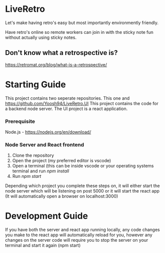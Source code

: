 # LiveRetro

Let's make having retro's easy but most importantly environmently friendly.

Have retro's online so remote workers can join in with the sticky note fun without actually using sticky notes.

## Don't know what a retrospective is? 
https://retromat.org/blog/what-is-a-retrospective/



# Starting Guide
This project contains two seperate repositories. This one and https://github.com/Yoosh94/LiveRetro.UI
This project contains the code for a backend node server. The UI project is a react application. 

### Prerequisite
Node.js - https://nodejs.org/en/download/

### Node Server and React frontend
1. Clone the repository
2. Open the project (my preferred editor is vscode)
3. Open a terminal (this can be inside vscode or your operating systems terminal and run _npm install_
4. Run _npm start_

Depending which project you complete these steps on, it will either start the node server which will be listening on post 5000 or it will start the react app (It will automatically open a browser on localhost:3000)

# Development Guide

If you have both the server and react app running locally, any code changes you make to the react app will automatically reload for you, however any changes on the server code will require you to stop the server on your terminal and start it again (npm start)


